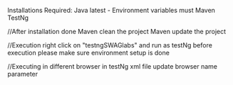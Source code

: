 Installations Required:
Java latest - Environment variables must
Maven
TestNg

//After installation done
Maven clean the project
Maven update the project

//Execution
right click on "testngSWAGlabs" and run as testNg
before execution please make sure environment setup is done

//Executing in different browser
in testNg xml file update browser name parameter

